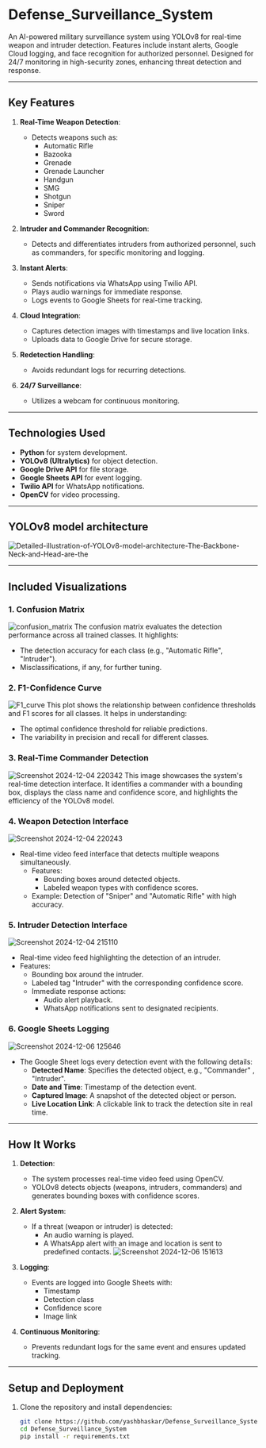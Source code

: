 # Defense_Surveillance_System
An AI-powered military surveillance system using YOLOv8 for real-time weapon and intruder detection. Features include instant alerts, Google Cloud logging, and face recognition for authorized personnel. Designed for 24/7 monitoring in high-security zones, enhancing threat detection and response.

---

## Key Features

1. **Real-Time Weapon Detection**:
   - Detects weapons such as:
     - Automatic Rifle
     - Bazooka
     - Grenade
     - Grenade Launcher
     - Handgun
     - SMG
     - Shotgun
     - Sniper
     - Sword

2. **Intruder and Commander Recognition**:
   - Detects and differentiates intruders from authorized personnel, such as commanders, for specific monitoring and logging.

3. **Instant Alerts**:
   - Sends notifications via WhatsApp using Twilio API.
   - Plays audio warnings for immediate response.
   - Logs events to Google Sheets for real-time tracking.

4. **Cloud Integration**:
   - Captures detection images with timestamps and live location links.
   - Uploads data to Google Drive for secure storage.

5. **Redetection Handling**:
   - Avoids redundant logs for recurring detections.

6. **24/7 Surveillance**:
   - Utilizes a webcam for continuous monitoring.

---

## Technologies Used

- **Python** for system development.
- **YOLOv8 (Ultralytics)** for object detection.
- **Google Drive API** for file storage.
- **Google Sheets API** for event logging.
- **Twilio API** for WhatsApp notifications.
- **OpenCV** for video processing.

---

## YOLOv8 model architecture

![Detailed-illustration-of-YOLOv8-model-architecture-The-Backbone-Neck-and-Head-are-the](https://github.com/user-attachments/assets/4e32ef46-b855-47f6-8633-029b8ca9d29e)


---

## Included Visualizations

### 1. Confusion Matrix
![confusion_matrix](https://github.com/user-attachments/assets/f2f92190-7a5d-4869-a636-5bc0f1223027)
The confusion matrix evaluates the detection performance across all trained classes. It highlights:
   - The detection accuracy for each class (e.g., "Automatic Rifle", "Intruder").
   - Misclassifications, if any, for further tuning.

### 2. F1-Confidence Curve
![F1_curve](https://github.com/user-attachments/assets/93cad5e6-2ab3-493d-a6f2-586f3e27d5dc)
This plot shows the relationship between confidence thresholds and F1 scores for all classes. It helps in understanding:
   - The optimal confidence threshold for reliable predictions.
   - The variability in precision and recall for different classes.

### 3. Real-Time Commander Detection
![Screenshot 2024-12-04 220342](https://github.com/user-attachments/assets/acd09eb2-591b-4c3b-b79c-1386b5286ac2)
This image showcases the system's real-time detection interface. It identifies a commander with a bounding box, displays the class name and confidence score, and highlights the efficiency of the YOLOv8 model.

### 4. Weapon Detection Interface
![Screenshot 2024-12-04 220243](https://github.com/user-attachments/assets/fd38b615-4315-4e43-ab12-20b90929561c)
 - Real-time video feed interface that detects multiple weapons simultaneously.
   - Features:
     - Bounding boxes around detected objects.
     - Labeled weapon types with confidence scores.
   - Example: Detection of "Sniper" and "Automatic Rifle" with high accuracy.

### 5. Intruder Detection Interface
![Screenshot 2024-12-04 215110](https://github.com/user-attachments/assets/0353aab0-76e6-4b85-a580-711534fb1f8c)
   - Real-time video feed highlighting the detection of an intruder.
   - Features:
     - Bounding box around the intruder.
     - Labeled tag "Intruder" with the corresponding confidence score.
     - Immediate response actions:
       - Audio alert playback.
       - WhatsApp notifications sent to designated recipients.

### 6. Google Sheets Logging
![Screenshot 2024-12-06 125646](https://github.com/user-attachments/assets/13009676-4138-4cd8-b551-9000123ae9db)
   - The Google Sheet logs every detection event with the following details:
     - **Detected Name**: Specifies the detected object, e.g., "Commander" , "Intruder".
     - **Date and Time**: Timestamp of the detection event.
     - **Captured Image**: A snapshot of the detected object or person.
     - **Live Location Link**: A clickable link to track the detection site in real time.



---

## How It Works

1. **Detection**:
   - The system processes real-time video feed using OpenCV.
   - YOLOv8 detects objects (weapons, intruders, commanders) and generates bounding boxes with confidence scores.

2. **Alert System**:
   - If a threat (weapon or intruder) is detected:
     - An audio warning is played.
     - A WhatsApp alert with an image and location is sent to predefined contacts.
![Screenshot 2024-12-06 151613](https://github.com/user-attachments/assets/327070fb-d3f4-475b-b179-e09185348780)

3. **Logging**:
   - Events are logged into Google Sheets with:
     - Timestamp
     - Detection class
     - Confidence score
     - Image link

4. **Continuous Monitoring**:
   - Prevents redundant logs for the same event and ensures updated tracking.

---

## Setup and Deployment

1. Clone the repository and install dependencies:
   ```bash
   git clone https://github.com/yashbhaskar/Defense_Surveillance_System.git
   cd Defense_Surveillance_System
   pip install -r requirements.txt
